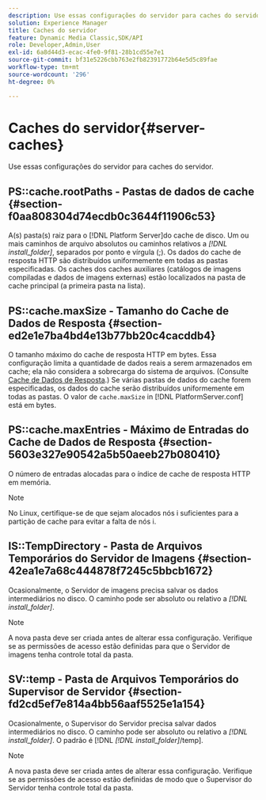 ```yaml
---
description: Use essas configurações do servidor para caches do servidor.
solution: Experience Manager
title: Caches do servidor
feature: Dynamic Media Classic,SDK/API
role: Developer,Admin,User
exl-id: 6a8d44d3-ecac-4fe0-9f81-28b1cd55e7e1
source-git-commit: bf31e5226cbb763e2fb82391772b64e5d5c89fae
workflow-type: tm+mt
source-wordcount: '296'
ht-degree: 0%

---
```


# Caches do servidor{#server-caches}

Use essas configurações do servidor para caches do servidor.

## PS::cache.rootPaths - Pastas de dados de cache {#section-f0aa808304d74ecdb0c3644f11906c53}

A(s) pasta(s) raiz para o [!DNL Platform Server]do cache de disco. Um ou mais caminhos de arquivo absolutos ou caminhos relativos a *[!DNL install_folder]*, separados por ponto e vírgula (;). Os dados do cache de resposta HTTP são distribuídos uniformemente em todas as pastas especificadas. Os caches dos caches auxiliares (catálogos de imagens compiladas e dados de imagens externas) estão localizados na pasta de cache principal (a primeira pasta na lista).

## PS::cache.maxSize - Tamanho do Cache de Dados de Resposta {#section-ed2e1e7ba4bd4e13b77bb20c4cacddb4}

O tamanho máximo do cache de resposta HTTP em bytes. Essa configuração limita a quantidade de dados reais a serem armazenados em cache; ela não considera a sobrecarga do sistema de arquivos. (Consulte [Cache de Dados de Resposta](../../../../is-api/image-serving-api-ref/c-configuration-and-administration/c-data-caches/c-response-data-cache.md#concept-81ea996c242441f2a69f7e9d9b3a29ca).) Se várias pastas de dados do cache forem especificadas, os dados do cache serão distribuídos uniformemente em todas as pastas. O valor de `cache.maxSize` in [!DNL PlatformServer.conf] está em bytes.

## PS::cache.maxEntries - Máximo de Entradas do Cache de Dados de Resposta {#section-5603e327e90542a5b50aeeb27b080410}

O número de entradas alocadas para o índice de cache de resposta HTTP em memória.

>[!NOTE]
>
>No Linux, certifique-se de que sejam alocados nós i suficientes para a partição de cache para evitar a falta de nós i.

## IS::TempDirectory - Pasta de Arquivos Temporários do Servidor de Imagens {#section-42ea1e7a68c444878f7245c5bbcb1672}

Ocasionalmente, o Servidor de imagens precisa salvar os dados intermediários no disco. O caminho pode ser absoluto ou relativo a *[!DNL install_folder]*.

>[!NOTE]
>
>A nova pasta deve ser criada antes de alterar essa configuração. Verifique se as permissões de acesso estão definidas para que o Servidor de imagens tenha controle total da pasta.

## SV::temp - Pasta de Arquivos Temporários do Supervisor de Servidor {#section-fd2cd5ef7e814a4bb56aaf5525e1a154}

Ocasionalmente, o Supervisor do Servidor precisa salvar dados intermediários no disco. O caminho pode ser absoluto ou relativo a *[!DNL install_folder]*. O padrão é [!DNL  *[!DNL install_folder]*/temp].

>[!NOTE]
>
>A nova pasta deve ser criada antes de alterar essa configuração. Verifique se as permissões de acesso estão definidas de modo que o Supervisor do Servidor tenha controle total da pasta.
